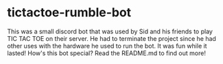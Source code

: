 # tictactoe-rumble-bot
This was a small discord bot that was used by Sid and his friends to play TIC TAC TOE on their server. He had to terminate the project since he had other uses with the hardware he used to run the bot. It was fun while it lasted! How's this bot special? Read the README.md to find out more!
